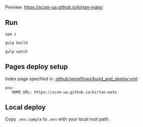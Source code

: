 Preview: https://scsm-ua.github.io/kirtan-mate/

## Run

    npm i

    gulp build

    gulp watch

## Pages deploy setup

Index page specified in [.github/workflows/build_and_deploy.yml](.github/workflows/build_and_deploy.yml):

```
env:
   HOME_URL: https://scsm-ua.github.io/kirtan-mate
```

## Local deploy

Copy `.env.sample` to `.env` with your local root path.